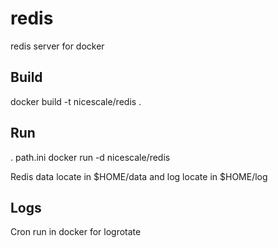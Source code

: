 redis
=====

redis server for docker

Build
-----

  docker build -t nicescale/redis .

Run
-----

  . path.ini
  docker run -d nicescale/redis

Redis data locate in $HOME/data and log locate in $HOME/log

Logs
-----

Cron run in docker for logrotate

